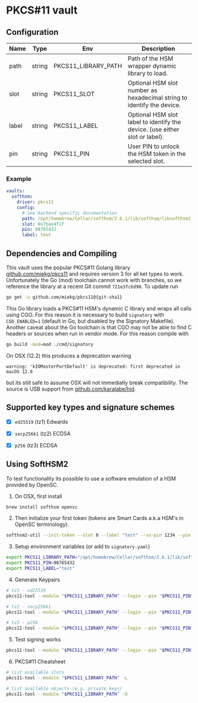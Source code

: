# PKCS#11 vault

## Configuration

| Name        | Type         | Env                 | Description                                              |
| ----------- | ------------ | --------------------|--------------------------------------------------------- |
| path        | string       | PKCS11_LIBRARY_PATH | Path of the HSM wrapper dynamic library to load.         |
| slot        | string       | PKCS11_SLOT         | Optional HSM slot number as hexadecimal string to identify the device.      |                                               |
| label       | string       | PKCS11_LABEL        | Optional HSM slot label to identify the device. (use either slot or label). |
| pin         | string       | PKCS11_PIN          | User PIN to unlock the HSM token in the selected slot.                      |


### Example

```yaml
vaults:
  softhsm:
    driver: pkcs11
    config:
      # See backend specific documentation
      path: /opt/homebrew/Cellar/softhsm/2.6.1/lib/softhsm/libsofthsm2.so
      slot: 0x7bae4f1f
      pin: 98765432
      label: test
```

## Dependencies and Compiling

This vault uses the popular PKCS#11 Golang library [github.com/miekg/pkcs11](https://github.com/miekg/pkcs11) and
requires version 3 for all ket types to work. Unfortunately the Go (mod) toolchain cannot work
with branches, so we reference the library at a recent Git commit `721e3fc6d90`. To update run

```sh
go get -u github.com/miekg/pkcs11@{git-sha1}
```

This Go library loads a PKCS#11 HSM's dynamic C library and wraps all calls using CGO. For this 
reason it is necessary to build `signatory` with `CGO_ENABLED=1` (default in Go, but disabled by 
the Signatory Makefile). Another caveat about the Go toolchain is that CGO may not be able to
find C headers or sources when run in vendor mode. For this reason compile with

```sh
go build -mod=mod ./cmd/signatory
```

On OSX (12.2) this produces a deprecation warning 

```
warning: 'kIOMasterPortDefault' is deprecated: first deprecated in macOS 12.0
```

but its still safe to assume OSX will not immediatly break compatibility. The source is
USB support from [github.com/karalabe/hid](https://github.com/karalabe/hid).


## Supported key types and signature schemes

- [x] `ed25519` (tz1) Edwards
- [x] `secp256k1` (tz2) ECDSA
- [x] `p256` (tz3) ECDSA


## Using SoftHSM2

To test functionality its possible to use a software emulation of a HSM provided by OpenSC.


1. On OSX, first install

```sh
brew install softhsm opensc
```

2. Then initialize your first token (tokens are Smart Cards a.k.a HSM's in OpenSC terminology).

```sh
softhsm2-util --init-token --slot 0 --label "test" --so-pin 1234 --pin 98765432
```

3. Setup environment variables (or add to `signatory.yaml`)

```sh
export PKCS11_LIBRARY_PATH="/opt/homebrew/Cellar/softhsm/2.6.1/lib/softhsm/libsofthsm2.so"
export PKCS11_PIN=98765432
export PKCS11_LABEL="test"
```

4. Generate Keypairs

```sh
# tz1 - ed25519
pkcs11-tool --module "$PKCS11_LIBRARY_PATH" --login --pin "$PKCS11_PIN" --keypairgen --mechanism EC-EDWARDS-KEY-PAIR-GEN --key-type EC:edwards25519 --usage-sign --label ed-key --id 0

# tz2 - secp256k1
pkcs11-tool --module "$PKCS11_LIBRARY_PATH" --login --pin "$PKCS11_PIN" --keypairgen --mechanism ECDSA-KEY-PAIR-GEN --key-type EC:secp256k1 --usage-sign --label secp-key --id 1

# tz3 - p256
pkcs11-tool --module "$PKCS11_LIBRARY_PATH" --login --pin "$PKCS11_PIN" --keypairgen --mechanism ECDSA-KEY-PAIR-GEN --key-type EC:prime256v1 --usage-sign --label p256-key --id 2
```

5. Test signing works

```sh
pkcs11-tool --module "$PKCS11_LIBRARY_PATH" --login --pin "$PKCS11_PIN" --sign --mechanism ECDSA -i README.md
```

6. PKCS#11 Cheatsheet
```sh
# list available slots
pkcs11-tool --module "$PKCS11_LIBRARY_PATH" -L

# list available objects (e.g. private keys)
pkcs11-tool --module "$PKCS11_LIBRARY_PATH" -O
```